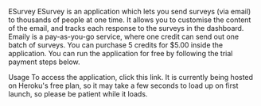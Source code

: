 ESurvey
ESurvey is an application which lets you send surveys (via email) to thousands of people at one time.
It allows you to customise the content of the email, and tracks each response to the surveys in the dashboard. 
Emaily is a pay-as-you-go service, where one credit can send out one batch of surveys. You can purchase 5 credits for $5.00 inside the application.
You can run the application for free by following the trial payment steps below.


Usage
To access the application, click this link. It is currently being hosted on Heroku's free plan, so it may take a few seconds to load up on first launch, so please be patient while it loads.

